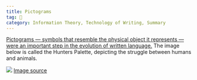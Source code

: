 ```yaml
---
title: Pictograms
tag: 🌳 
category: Information Theory, Technology of Writing, Summary
---
```


[Pictograms — symbols that resemble the physical object it represents — were an important step in the evolution of written language.](https://youtu.be/lkeXaqoXDYQ?t=200) The image below is called the Hunters Palette, depicting the struggle between humans and animals.

![](https://www.meretsegerbooks.com/pictures/M7000a-09.jpeg?v=1633548035) [Image source](https://www.meretsegerbooks.com/pictures/M7000a-09.jpeg?v=1633548035)
